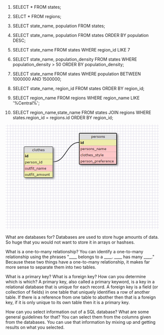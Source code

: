 1. SELECT * FROM states;

2. SELCT * FROM regions;

3. SELECT state_name, population FROM states;

4. SELECT state_name, population FROM states ORDER BY population DESC;

5. SELECT state_name FROM states WHERE region_id LIKE 7

6. SELECT state_name, population_density FROM states WHERE population_density > 50 ORDER BY population_density;

7. SELECT state_name FROM states WHERE population BETWEEN 1000000 AND 1500000;

8. SELECT state_name, region_id FROM states ORDER BY region_id;

9. SELECT region_name FROM regions WHERE region_name LIKE '%Central%';

10. SELECT region_name,state_name FROM states JOIN regions WHERE states.region_id = regions.id ORDER BY region_id;

![Image](./img.jpg)

What are databases for?
Databases are used to store huge amounts of data. So huge that you would not want to store it in arrays or hashses.

What is a one-to-many relationship?
You can identify a one-to-many relationship using the phrases "____ belongs to a ____. ____ has many ____." Because these two things have a one-to-many relationship, it makes far more sense to separate them into two tables.

What is a primary key? What is a foreign key? How can you determine which is which?
A primary key, also called a primary keyword, is a key in a relational database that is unique for each record. A foreign key is a field (or collection of fields) in one table that uniquely identifies a row of another table. If there is a reference from one table to abother then that is a foreign key, if it is only unique to its own table then it is a primary key.


How can you select information out of a SQL 
database? What are some general guidelines for that?
You can select them from the columns given from the databases. You can use that information by mixing up and getting results on what you selected.
